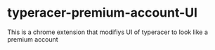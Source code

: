 # typeracer-premium-account-UI
This is a chrome extension that modifiys UI of typeracer to look like a premium account
